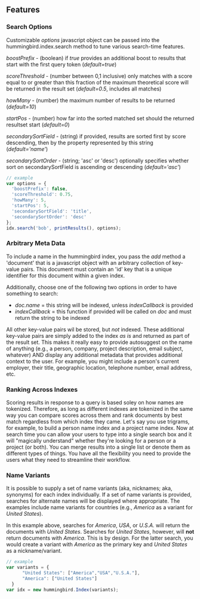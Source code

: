 ## Features

### Search Options
Customizable _options_ javascript object can be passed into the
hummingbird.index.search method to tune various search-time
features.

_boostPrefix_ - (boolean) if _true_ provides an additional boost to results that start with the first 
  query token (_default=true_)

_scoreThreshold_ - (number between 0,1 inclusive) only matches with a score equal to or greater
  than this fraction of the maximum theoretical score will be returned in the result set (_default=0.5_, 
  includes all matches)

_howMany_ - (number) the maximum number of results to be returned (_default=10_)

_startPos_ - (number) how far into the sorted matched set should the returned resultset start (_default=0_)

_secondarySortField_ - (string) if provided, results are sorted first by score descending,
  then by the property represented by this string (_default='name'_)

_secondarySortOrder_ - (string; 'asc' or 'desc') optionally specifies whether sort on secondarySortField
  is ascending or descending (_default='asc'_)

```javascript
// example
var options = {
  'boostPrefix': false, 
  'scoreThreshold': 0.75, 
  'howMany': 5, 
  'startPos': 5,
  'secondarySortField': 'title',
  'secondarySortOrder': 'desc'
};
idx.search('bob', printResults(), options);
```

### Arbitrary Meta Data
To include a name in the hummingbird index, you pass the _add_ method a
'document' that is a javascript object with an arbitrary collection of key-value 
pairs.  This document must contain an 'id' key that is a unique identifier for this
document within a given index.

Additionally, choose one of the following two options in order to have something to search:

* _doc.name_ = this string will be indexed, unless _indexCallback_ is
provided
* _indexCallback_ = this function if provided will be called on _doc_ and must return
  the string to be indexed

All other key-value pairs wil be stored, but *not* indexed.
These additional key-value pairs are simply added to the index *as is* and returned as part of 
the result set. This makes it really easy to provide autosuggest on the name of
anything (e.g., a person, company, project description, email subject, 
whatever) AND display any additional metadata that provides additional
context to the user.  For example, you might include a person's current
employer, their title, geographic location, telephone number, email
address, etc.

### Ranking Across Indexes
Scoring results in response to a query is based soley on how
names are tokenized.  Therefore, as long as different indexes are tokenized in the
same way you can compare scores across them and rank documents by best
match regardless from which index they came.  Let's say you use
trigrams, for example, to build a person name index and a project name index.  Now
at search time you can allow your users to type into a single search box
and it will "magically understand" whether they're looking for a person
or a project (or both).  You can merge results into a single list or
denote them as different types of things.  You have all the
flexibility you need to provide the users what they need to streamline
their workflow.

### Name Variants
It is possible to supply a set of name variants (aka, nicknames; aka, synonyms)
for each index individually.  If a set of name variants is provided, searches for
alternate names will be displayed where appropriate.  The examples
include name variants for countries (e.g., _America_ as a variant for
_United States_).

In this example above, searches for _America_, _USA_, or _U.S.A._ will
return the documents with _United States_.  Searches for _United
States_, however, will **not** return documents with _America_.  This is
by design.  For the latter search, you would create a variant with
_America_ as the primary key and _United States_ as a nickname/variant.

```javascript
// example
var variants = {
      "United States": ["America","USA","U.S.A."],
      "America": ["United States"]
  }
var idx = new hummingbird.Index(variants);
```

